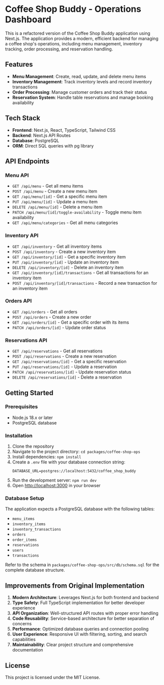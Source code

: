 # Coffee Shop Buddy - Operations Dashboard

This is a refactored version of the Coffee Shop Buddy application using Next.js. The application provides a modern, efficient backend for managing a coffee shop's operations, including menu management, inventory tracking, order processing, and reservation handling.

## Features

- **Menu Management**: Create, read, update, and delete menu items
- **Inventory Management**: Track inventory levels and record inventory transactions
- **Order Processing**: Manage customer orders and track their status
- **Reservation System**: Handle table reservations and manage booking availability

## Tech Stack

- **Frontend**: Next.js, React, TypeScript, Tailwind CSS
- **Backend**: Next.js API Routes
- **Database**: PostgreSQL
- **ORM**: Direct SQL queries with pg library

## API Endpoints

### Menu API

- `GET /api/menu` - Get all menu items
- `POST /api/menu` - Create a new menu item
- `GET /api/menu/[id]` - Get a specific menu item
- `PUT /api/menu/[id]` - Update a menu item
- `DELETE /api/menu/[id]` - Delete a menu item
- `PATCH /api/menu/[id]/toggle-availability` - Toggle menu item availability
- `GET /api/menu/categories` - Get all menu categories

### Inventory API

- `GET /api/inventory` - Get all inventory items
- `POST /api/inventory` - Create a new inventory item
- `GET /api/inventory/[id]` - Get a specific inventory item
- `PUT /api/inventory/[id]` - Update an inventory item
- `DELETE /api/inventory/[id]` - Delete an inventory item
- `GET /api/inventory/[id]/transactions` - Get all transactions for an inventory item
- `POST /api/inventory/[id]/transactions` - Record a new transaction for an inventory item

### Orders API

- `GET /api/orders` - Get all orders
- `POST /api/orders` - Create a new order
- `GET /api/orders/[id]` - Get a specific order with its items
- `PATCH /api/orders/[id]` - Update order status

### Reservations API

- `GET /api/reservations` - Get all reservations
- `POST /api/reservations` - Create a new reservation
- `GET /api/reservations/[id]` - Get a specific reservation
- `PUT /api/reservations/[id]` - Update a reservation
- `PATCH /api/reservations/[id]` - Update reservation status
- `DELETE /api/reservations/[id]` - Delete a reservation

## Getting Started

### Prerequisites

- Node.js 18.x or later
- PostgreSQL database

### Installation

1. Clone the repository
2. Navigate to the project directory: `cd packages/coffee-shop-ops`
3. Install dependencies: `npm install`
4. Create a `.env` file with your database connection string:
   ```
   DATABASE_URL=postgres://localhost:5432/coffee_shop_buddy
   ```
5. Run the development server: `npm run dev`
6. Open [http://localhost:3000](http://localhost:3000) in your browser

### Database Setup

The application expects a PostgreSQL database with the following tables:
- `menu_items`
- `inventory_items`
- `inventory_transactions`
- `orders`
- `order_items`
- `reservations`
- `users`
- `transactions`

Refer to the schema in `packages/coffee-shop-ops/src/db/schema.sql` for the complete database structure.

## Improvements from Original Implementation

1. **Modern Architecture**: Leverages Next.js for both frontend and backend
2. **Type Safety**: Full TypeScript implementation for better developer experience
3. **API Organization**: Well-structured API routes with proper error handling
4. **Code Reusability**: Service-based architecture for better separation of concerns
5. **Performance**: Optimized database queries and connection pooling
6. **User Experience**: Responsive UI with filtering, sorting, and search capabilities
7. **Maintainability**: Clear project structure and comprehensive documentation

## License

This project is licensed under the MIT License.